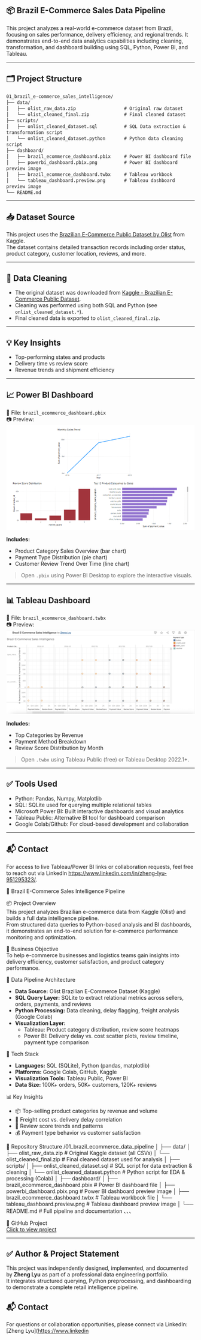 ## 📦 Brazil E-Commerce Sales Data Pipeline

This project analyzes a real-world e-commerce dataset from Brazil, focusing on sales performance, delivery efficiency, and regional trends. It demonstrates end-to-end data analytics capabilities including cleaning, transformation, and dashboard building using SQL, Python, Power BI, and Tableau.

---

## 🗂️ Project Structure

```
01_brazil_e-commerce_sales_intelligence/
├── data/
│   ├── olist_raw_data.zip                  # Original raw dataset
│   └── olist_cleaned_final.zip             # Final cleaned dataset
├── scripts/
│   ├── onlist_cleaned_dataset.sql          # SQL Data extraction & transformation script
│   └── onlist_cleaned_dataset.python       # Python data cleaning script
├── dashboard/
│   ├── brazil_ecommerce_dashboard.pbix     # Power BI dashboard file
│   ├── powerbi_dashboard.pbix.png          # Power BI dashboard preview image
│   ├── brazil_ecommerce_dashboard.twbx     # Tableau workbook
│   └── tableau_dashboard.preview.png       # Tableau dashboard preview image
└── README.md 
```

---

## 📥 Dataset Source

This project uses the [Brazilian E-Commerce Public Dataset by Olist](https://www.kaggle.com/datasets/olistbr/brazilian-ecommerce) from Kaggle.  
The dataset contains detailed transaction records including order status, product category, customer location, reviews, and more.

---

## 🧼 Data Cleaning

- The original dataset was downloaded from [Kaggle - Brazilian E-Commerce Public Dataset](https://www.kaggle.com/datasets/olistbr/brazilian-ecommerce).
- Cleaning was performed using both SQL and Python (see `onlist_cleaned_dataset.*`).
- Final cleaned data is exported to `olist_cleaned_final.zip`.

---

## 💡 Key Insights

- Top-performing states and products
- Delivery time vs review score
- Revenue trends and shipment efficiency

---

## 📈 Power BI Dashboard

📁 File: `brazil_ecommerce_dashboard.pbix`  
📷 Preview:
![Power BI Dashboard Preview](powerbi_dashboard.pbix.png)

**Includes:**

- Product Category Sales Overview (bar chart)
- Payment Type Distribution (pie chart)
- Customer Review Trend Over Time (line chart)

> Open `.pbix` using Power BI Desktop to explore the interactive visuals.

---

## 📊 Tableau Dashboard

📁 File: `brazil_ecommerce_dashboard.twbx`  
📷 Preview:
![tableau_dashboard preview](tableau_dashboard.preview.png)

**Includes:**

- Top Categories by Revenue
- Payment Method Breakdown
- Review Score Distribution by Month
 
> Open `.twbx` using Tableau Public (free) or Tableau Desktop 2022.1+.

---

## ✅ Tools Used

- Python: Pandas, Numpy, Matplotlib
- SQL: SQLite used for querying multiple relational tables
- Microsoft Power BI: Built interactive dashboards and visual analytics
- Tableau Public: Alternative BI tool for dashboard comparison
- Google Colab/Github: For cloud-based development and collaboration

---

## 📬 Contact

For access to live Tableau/Power BI links or collaboration requests, feel free to reach out via LinkedIn https://www.linkedin.com/in/zheng-lyu-951295323/.

🛒 Brazil E-Commerce Sales Intelligence Pipeline

📦 Project Overview  
This project analyzes Brazilian e-commerce data from Kaggle (Olist) and builds a full data intelligence pipeline.  
From structured data queries to Python-based analysis and BI dashboards, it demonstrates an end-to-end solution for e-commerce performance monitoring and optimization.

🎯 Business Objective  
To help e-commerce businesses and logistics teams gain insights into delivery efficiency, customer satisfaction, and product category performance.

🧱 Data Pipeline Architecture  
- **Data Source:** Olist Brazilian E-Commerce Dataset (Kaggle)  
- **SQL Query Layer:** SQLite to extract relational metrics across sellers, orders, payments, and reviews  
- **Python Processing:** Data cleaning, delay flagging, freight analysis (Google Colab)  
- **Visualization Layer:**  
  - Tableau: Product category distribution, review score heatmaps  
  - Power BI: Delivery delay vs. cost scatter plots, review timeline, payment type comparison  

🧰 Tech Stack  
- **Languages:** SQL (SQLite), Python (pandas, matplotlib)  
- **Platforms:** Google Colab, GitHub, Kaggle  
- **Visualization Tools:** Tableau Public, Power BI  
- **Data Size:** 100K+ orders, 50K+ customers, 120K+ reviews  

📊 Key Insights  
- 📦 Top-selling product categories by revenue and volume  
- 🚚 Freight cost vs. delivery delay correlation  
- 💬 Review score trends and patterns  
- 💰 Payment type behavior vs customer satisfaction  

📁 Repository Structure
/01_brazil_ecommerce_data_pipeline
│
├── data/
│   ├── olist_raw_data.zip               # Original Kaggle dataset (all CSVs)
│   └── olist_cleaned_final.zip          # Final cleaned dataset used for analysis
│
├── scripts/
│   ├── onlist_cleaned_dataset.sql       # SQL script for data extraction & cleaning
│   └── onlist_cleaned_dataset.python    # Python script for EDA & processing (Colab)
│
├── dashboard/
│   ├── brazil_ecommerce_dashboard.pbix      # Power BI dashboard file
│   ├── powerbi_dashboard.pbix.png           # Power BI dashboard preview image
│   ├── brazil_ecommerce_dashboard.twbx      # Tableau workbook file
│   └── tableau_dashboard.preview.png        # Tableau dashboard preview image
│
└── README.md                             # Full pipeline and documentation
、、、



🔗 GitHub Project  
[Click to view project](https://github.com/ZhengLyu-Data/01_brazil_ecommerce_data_pipeline)

---

## ✅ Author & Project Statement

This project was independently designed, implemented, and documented by **Zheng Lyu** as part of a professional data engineering portfolio.  
It integrates structured querying, Python preprocessing, and dashboarding to demonstrate a complete retail intelligence pipeline.

## 📬 Contact  
For questions or collaboration opportunities, please connect via LinkedIn: [Zheng Lyu](https://www.linkedin
